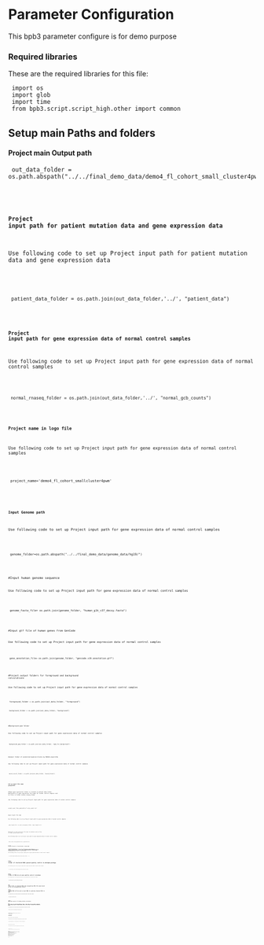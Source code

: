 # Parameter Configuration

<div class="container-fluid abstract_des">
This bpb3 parameter configure is for demo purpose
</div>	

### Required libraries

<div class="container-fluid abstract_des">
		
<p>These are the required libraries for this file:
	</p>
<pre class="bash"><code class="hljs"><span class="hljs-comment"> import os</span>
<span class="hljs-comment"> import glob</span>
<span class="hljs-comment"> import time</span>
<span class="hljs-comment"> from bpb3.script.script_high.other import common</span></code></pre>
	</div>	


## Setup main Paths and folders

#### Project main Output path

<div class="container-fluid abstract_des">
<pre class="bash"><code class="hljs"><span class="hljs-comment"> out_data_folder = os.path.abspath("../../final_demo_data/demo4_fl_cohort_small_cluster4pwm/out")</span>
	</div>	

#### Project input path for patient mutation data and gene expression data
<p>Use following code to set up Project input path for patient mutation data and gene expression data
	</p>
<div class="container-fluid abstract_des">
<pre class="bash"><code class="hljs"><span class="hljs-comment"> patient_data_folder = os.path.join(out_data_folder,'../', "patient_data")
  </span>
</div>	


#### Project input path for gene expression data of normal control samples
<p>Use following code to set up Project input path for gene expression data of normal control samples
	</p>
<div class="container-fluid abstract_des">
<pre class="bash"><code class="hljs"><span class="hljs-comment"> normal_rnaseq_folder = os.path.join(out_data_folder,'../', "normal_gcb_counts")
  </span>
</div>



#### Project name in logo file
<p>Use following code to set up Project input path for gene expression data of normal control samples
	</p>
<div class="container-fluid abstract_des">
<pre class="bash"><code class="hljs"><span class="hljs-comment"> project_name='demo4_fl_cohort_smallcluster4pwm'

  </span>
</div>

#### Input Genome path
<p>Use following code to set up Project input path for gene expression data of normal control samples
	</p>
<div class="container-fluid abstract_des">
<pre class="bash"><code class="hljs"><span class="hljs-comment"> genome_folder=os.path.abspath("../../final_demo_data/genome_data/hg19/")

  </span>
</div>

#Input human genome sequence
<p>Use following code to set up Project input path for gene expression data of normal control samples
	</p>
<div class="container-fluid abstract_des">
<pre class="bash"><code class="hljs"><span class="hljs-comment"> genome_fasta_file= os.path.join(genome_folder, "human_g1k_v37_decoy.fasta")

  </span>
</div>

#Input gtf file of human genes from GenCode
<p>Use following code to set up Project input path for gene expression data of normal control samples
	</p>
<div class="container-fluid abstract_des">
<pre class="bash"><code class="hljs"><span class="hljs-comment"> gene_annotation_file= os.path.join(genome_folder, "gencode.v19.annotation.gtf")

  </span>
</div>

#Project output folders for foreground and background calculations
<p>Use following code to set up Project input path for gene expression data of normal control samples
	</p>
<div class="container-fluid abstract_des">
<pre class="bash"><code class="hljs"><span class="hljs-comment"> foreground_folder = os.path.join(out_data_folder, "foreground")

  </span>
<pre class="bash"><code class="hljs"><span class="hljs-comment"> background_folder = os.path.join(out_data_folder, "background")

  </span>
</div>

#Background pwm folder 
<p>Use following code to set up Project input path for gene expression data of normal control samples
	</p>
<div class="container-fluid abstract_des">
<pre class="bash"><code class="hljs"><span class="hljs-comment"> background_pwm_folder = os.path.join(out_data_folder, "pwm_for_background")

  </span>
</div>

#output folder of predicted muation blocks by MUSSD algorithm
<p>Use following code to set up Project input path for gene expression data of normal control samples
	</p>
<div class="container-fluid abstract_des">
<pre class="bash"><code class="hljs"><span class="hljs-comment"> mussd_result_folder = os.path.join(out_data_folder, "mussd_blocks")

  </span>
</div>

##### Set up input file name postprefix #########
#Input gene expression folder is located in patient data folder
#postprefix of gene expression file name for normal control samples such as files in folder normal_rnaseq_folder
<p>Use following code to set up Project input path for gene expression data of normal control samples
	</p>
<div class="container-fluid abstract_des">
<pre class="bash"><code class="hljs"><span class="hljs-comment">normal_count_files_postprefix="*.only_counts.tsv"

  </span>
</div>

#gene length file name
<p>Use following code to set up Project input path for gene expression data of normal control samples
	</p>
<div class="container-fluid abstract_des">
<pre class="bash"><code class="hljs"><span class="hljs-comment"> gene_length_file = os.path.join(genome_folder, "gene_lengths.tsv")

  </span>
</div>

#postprefix of gene expression file name for patients such as files in folder patient_data_folder
<p>Use following code to set up Project input path for gene expression data of normal control samples
	</p>
<div class="container-fluid abstract_des">
<pre class="bash"><code class="hljs"><span class="hljs-comment"> donor_count_files_postprefix="D*/*_expression.tsv"

  </span>
</div>

#### 0. set up PWM file path for clustered PWMs or common PWMs 
##################Here is the only difference if input PWMs are either clustered PWMs or common PWMs! ################ 
################# Generate tempary pwms based on clustered and uncertain clustered PWMs ############
#Input path of clustered PWMs
<p>Use following code to set up Project input path for gene expression data of normal control samples
	</p>
<div class="container-fluid abstract_des">
<pre class="bash"><code class="hljs"><span class="hljs-comment"> in_clustered_pwms_path=os.path.join(out_data_folder,'../')

  </span>
</div>

# file folder of clustered PWMs passed quality control in abc4pwm package 
<p>Use following code to set up Project input path for gene expression data of normal control samples
	</p>
<div class="container-fluid abstract_des">
<pre class="bash"><code class="hljs"><span class="hljs-comment"> in_clustered_pwms_folder_name='abc4pwm_quality_assessed_out_seed5'

  </span>
</div>

# file folder of PWMs do not pass quality control in abc4pwm
<p>Use following code to set up Project input path for gene expression data of normal control samples
	</p>
<div class="container-fluid abstract_des">
<pre class="bash"><code class="hljs"><span class="hljs-comment"> in_uncertain_pwms_folder_name='abc4pwm_uncertain_pwms'

  </span>
</div>

# new input folder of clustered PWMs when reorganizing PWMs file names based on the two aforementioned folders.
# these renamed PWMs will be used as input PWMs for applying clustered  PWMs in bpb3 
<p>Use following code to set up Project input path for gene expression data of normal control samples
	</p>
<div class="container-fluid abstract_des">
<pre class="bash"><code class="hljs"><span class="hljs-comment"> out_tmp_pwms_folder_name='tmp_pwm'

  </span>
</div>

# final pwm folder path for TF binding affinity calculation.
# if we do not use clustered PWMs as input, then this can be simply replaced by a folder path of common PWMs such as the folder contains 1772 PWMs in bpb3
<p>Use following code to set up Project input path for gene expression data of normal control samples
	</p>
<div class="container-fluid abstract_des">
<pre class="bash"><code class="hljs"><span class="hljs-comment"> pwm_folder=os.path.join(in_clustered_pwms_path,out_tmp_pwms_folder_name)

  </span>
</div>

###########Setup Pipeline parameters from step 1 to step 8 before running bpb3 #########
#### 1. Differential gene expression options
#export file name for differentially expressed genes
<p>Use following code to set up Project input path for gene expression data of normal control samples
	</p>
<div class="container-fluid abstract_des">
<pre class="bash"><code class="hljs"><span class="hljs-comment"> differentially_expressed_genes_file = os.path.join(out_data_folder, "differentially_expressed_genes.txt")

  </span>
</div>

#group name for tumor and normal samples
<p>Use following code to set up Project input path for gene expression data of normal control samples
	</p>
<div class="container-fluid abstract_des">
<pre class="bash"><code class="hljs"><span class="hljs-comment"> group1_str='tumor'

  </span>
  <pre class="bash"><code class="hljs"><span class="hljs-comment"> group2_str='normal'

  </span>
</div>


#Export gene expression files path
<p>Use following code to set up Project input path for gene expression data of normal control samples
	</p>
<div class="container-fluid abstract_des">
<pre class="bash"><code class="hljs"><span class="hljs-comment"> group1_median_rpkm_file = os.path.join(out_data_folder, group1_str + "_median_patient_rpkm.tsv")

  </span>
  <pre class="bash"><code class="hljs"><span class="hljs-comment"> group2_median_rpkm_file = os.path.join(out_data_folder, group2_str +"_median_patient_rpkm.tsv")


  </span>
</div>

# maximum Kolmogorov-Smirnov test or other statistic test P value to consider genes as differentially expressed
<p>Use following code to set up Project input path for gene expression data of normal control samples
	</p>
<div class="container-fluid abstract_des">
<pre class="bash"><code class="hljs"><span class="hljs-comment"> differential_expression_p = 0.05

  </span>
</div>


# whether to do quantile normalization of RPKM values, True or False
<p>Use following code to set up Project input path for gene expression data of normal control samples
	</p>
<div class="container-fluid abstract_des">
<pre class="bash"><code class="hljs"><span class="hljs-comment"> differential_expression_quantile_normalization = True

  </span>
</div>


# whether to do log transformation of RPKM values, True or False
<p>Use following code to set up Project input path for gene expression data of normal control samples
	</p>
<div class="container-fluid abstract_des">
<pre class="bash"><code class="hljs"><span class="hljs-comment"> differential_expression_log_transform = True

  </span>
</div>


# whether to do z-score transformation of RPKM values, True or False
<p>Use following code to set up Project input path for gene expression data of normal control samples
	</p>
<div class="container-fluid abstract_des">
<pre class="bash"><code class="hljs"><span class="hljs-comment">differential_expression_z_score_transform = False

  </span>
</div>


# minimum fold change of [quantile normalized] RPKM to consider genes as differentially expressed. None to disable
<p>Use following code to set up Project input path for gene expression data of normal control samples
	</p>
<div class="container-fluid abstract_des">
<pre class="bash"><code class="hljs"><span class="hljs-comment"> differential_expression_min_fold_change = None

  </span>
</div>


#export full expression data , True or False
<p>Use following code to set up Project input path for gene expression data of normal control samples
	</p>
<div class="container-fluid abstract_des">
<pre class="bash"><code class="hljs"><span class="hljs-comment"> isExportAll = True

  </span>
</div>


#select test method:  1 for T-test, 0 for KS-test
<p>Use following code to set up Project input path for gene expression data of normal control samples
	</p>
<div class="container-fluid abstract_des">
<pre class="bash"><code class="hljs"><span class="hljs-comment"> test_method=1

  </span>
</div>


#minimum median RPKM allowed in each group, input 0 to disable this option
<p>Use following code to set up Project input path for gene expression data of normal control samples
	</p>
<div class="container-fluid abstract_des">
<pre class="bash"><code class="hljs"><span class="hljs-comment"> minimum_median_RPKM=0  #1.0

  </span>
</div>



#### 2. Region of interest selection options
# number of base pairs to take upstream of TSS
<p>Use following code to set up Project input path for gene expression data of normal control samples
	</p>
<div class="container-fluid abstract_des">
<pre class="bash"><code class="hljs"><span class="hljs-comment"> upstream_size = 1000

  </span>
</div>


# number of base pairs to take downstream of TSS
<p>Use following code to set up Project input path for gene expression data of normal control samples
	</p>
<div class="container-fluid abstract_des">
<pre class="bash"><code class="hljs"><span class="hljs-comment"> downstream_size = 1000

  </span>
</div>


#Export file path for extracted regions
<p>Use following code to set up Project input path for gene expression data of normal control samples
	</p>
<div class="container-fluid abstract_des">
<pre class="bash"><code class="hljs"><span class="hljs-comment"> regions_file = os.path.join(out_data_folder, "regions.bed")

  </span>
</div>

# If we do not use bpb3 function to extract a specified TSS regions, then manually input a bed format region file
# for example, using enhancer regions overlapping with Differential Methylation Regions for DNA muatation enrichment and the TF binding affinity change significance test 
<p>Use following code to set up Project input path for gene expression data of normal control samples
	</p>
<div class="container-fluid abstract_des">
<pre class="bash"><code class="hljs"><span class="hljs-comment"> regions_file='../demo7_mr_enhancers/in/dmr_intersect_enhancer_regions_chr18noChr_5kb_flank.tsv'

  </span>
</div>

#### 3. MuSSD options
# minimum number of patients in a hot mutation region
<p>Use following code to set up Project input path for gene expression data of normal control samples
	</p>
<div class="container-fluid abstract_des">
<pre class="bash"><code class="hljs"><span class="hljs-comment"> min_patients_in_block = 3

  </span>
</div>


# minimum number of mutations in a hot mutation region

<p>Use following code to set up Project input path for gene expression data of normal control samples
	</p>
<div class="container-fluid abstract_des">
<pre class="bash"><code class="hljs"><span class="hljs-comment"> min_block_size = 3 

  </span>
</div>


# maximum distance between mutations in a hot mutation region
<p>Use following code to set up Project input path for gene expression data of normal control samples
	</p>
<div class="container-fluid abstract_des">
<pre class="bash"><code class="hljs"><span class="hljs-comment"> cluster_distance = 30

  </span>
</div>


# maximum distance between two adjacent mutaiton blocks
<p>Use following code to set up Project input path for gene expression data of normal control samples
	</p>
<div class="container-fluid abstract_des">
<pre class="bash"><code class="hljs"><span class="hljs-comment"> block_distance=500

  </span>
</div>


# number of base pairs to add to the left and right side of a mutation block when extracting sequences
<p>Use following code to set up Project input path for gene expression data of normal control samples
	</p>
<div class="container-fluid abstract_des">
<pre class="bash"><code class="hljs"><span class="hljs-comment"> block_flank = 25

  </span>
</div>

#### 4. P values for significant muation blocks
<p>Use following code to set up Project input path for gene expression data of normal control samples
	</p>
<div class="container-fluid abstract_des">
<pre class="bash"><code class="hljs"><span class="hljs-comment"> p_value_for_significant_blocks=0.001

  </span>
</div>


#commamnd line file name for running mussd
<p>Use following code to set up Project input path for gene expression data of normal control samples
	</p>
<div class="container-fluid abstract_des">
<pre class="bash"><code class="hljs"><span class="hljs-comment"> mussd_command_file=os.path.join(out_data_folder, 'run_mussd.sh')

  </span>
</div>


#whether to use bonferroni corrected p value, True or False
<p>Use following code to set up Project input path for gene expression data of normal control samples
	</p>
<div class="container-fluid abstract_des">
<pre class="bash"><code class="hljs"><span class="hljs-comment"> pval_correction=True

  </span>
</div>

#patient mutation file names under folder patient_data_folder
<p>Use following code to set up Project input path for gene expression data of normal control samples
	</p>
<div class="container-fluid abstract_des">
<pre class="bash"><code class="hljs"><span class="hljs-comment"> patient_mut_files_postprefix="DO*/icgc_mutations*.tsv"

  </span>
</div>

#Export file path of significant mutation blocks
<p>Use following code to set up Project input path for gene expression data of normal control samples
	</p>
<div class="container-fluid abstract_des">
<pre class="bash"><code class="hljs"><span class="hljs-comment"> significant_blocks_file = os.path.join(out_data_folder, "significant_blocks.txt")

  </span>
</div>

#### 5. BayesPI-BAR options
# a range of chemical potentials to use
<p>Use following code to set up Project input path for gene expression data of normal control samples
	</p>
<div class="container-fluid abstract_des">
<pre class="bash"><code class="hljs"><span class="hljs-comment"> chemical_potentials = "none -10 -13 -15 -18 -20"

  </span>
</div>


# sequence shuffling iterations for dbA calculation
<p>Use following code to set up Project input path for gene expression data of normal control samples
	</p>
<div class="container-fluid abstract_des">
<pre class="bash"><code class="hljs"><span class="hljs-comment"> shuffling_iterations = 10000

  </span>
</div>


#Parallel option path
<p>Use following code to set up Project input path for gene expression data of normal control samples
	</p>
<div class="container-fluid abstract_des">
<pre class="bash"><code class="hljs"><span class="hljs-comment"> parallel_options_file = os.path.abspath(os.path.join(os.path.dirname(__file__), "parallel_options.txt"))

  </span>
</div>


#maximum number of TFs will be ranked in foreground calculation
<p>Use following code to set up Project input path for gene expression data of normal control samples
	</p>
<div class="container-fluid abstract_des">
<pre class="bash"><code class="hljs"><span class="hljs-comment"> max_ranking_for_foreground=30

  </span>
</div>


#whether both forground and background ddba are already exists, True or False
<p>Use following code to set up Project input path for gene expression data of normal control samples
	</p>
<div class="container-fluid abstract_des">
<pre class="bash"><code class="hljs"><span class="hljs-comment"> start_from_integration=False

  </span>
</div>

#### 6. Background model options
# max rank of a PWM file in the foreground results to include in the background model
<p>Use following code to set up Project input path for gene expression data of normal control samples
	</p>
<div class="container-fluid abstract_des">
<pre class="bash"><code class="hljs"><span class="hljs-comment"> max_ranking_for_background = 20

  </span>
</div>


# number of random resampling
<p>Use following code to set up Project input path for gene expression data of normal control samples
	</p>
<div class="container-fluid abstract_des">
<pre class="bash"><code class="hljs"><span class="hljs-comment">resampling_iterations = 10

  </span>
</div>


# number of genes will be sampled
<p>Use following code to set up Project input path for gene expression data of normal control samples
	</p>
<div class="container-fluid abstract_des">
<pre class="bash"><code class="hljs"><span class="hljs-comment">gene_samples = 8

  </span>
</div>


# number of random shuffling in backgroun calculation<p>Use following code to set up Project input path for gene expression data of normal control samples
	</p>
<div class="container-fluid abstract_des">
<pre class="bash"><code class="hljs"><span class="hljs-comment"> background_shuffling_iterations = 1000

  </span>
</div>

# command line file for running background calculation
<p>Use following code to set up Project input path for gene expression data of normal control samples
	</p>
<div class="container-fluid abstract_des">
<pre class="bash"><code class="hljs"><span class="hljs-comment"> background_command_file = os.path.join(out_data_folder, "make_background.sh")

  </span>
</div>

#### 7. mutation signature definition for generating background mutations, set to None to disable
<p>Use following code to set up Project input path for gene expression data of normal control samples
	</p>
<div class="container-fluid abstract_des">
<pre class="bash"><code class="hljs"><span class="hljs-comment"> mutation_signature_file = None  # "../../data/signature_7.tsv"

  </span>
</div>

# set to True to use tumor mutations from patients as background mutations, False otherwise.


<div class="container-fluid abstract_des">
<pre class="bash"><code class="hljs"><span class="hljs-comment"> # This and the mutation signature are mutually exclusive.
<pre class="bash"><code class="hljs"><span class="hljs-comment"> # In both are disabled, uniform mutations will be generated
<pre class="bash"><code class="hljs"><span class="hljs-comment"> tumor_mutations_as_background = True

  </span>
</div>

# Results selection options for significant affinity changes
# P value for ranksum test in the output
<p>Use following code to set up Project input path for gene expression data of normal control samples
	</p>
<div class="container-fluid abstract_des">
<pre class="bash"><code class="hljs"><span class="hljs-comment"> affinity_change_p_value = 0.05

  </span>
</div>


# whether to use bonferroni corrected p value, True or False
<p>Use following code to set up Project input path for gene expression data of normal control samples
	</p>
<div class="container-fluid abstract_des">
<pre class="bash"><code class="hljs"><span class="hljs-comment"> pval_correction4affinity=True

  </span>
</div>


#signifcant block parameters, maximum number of top ranked PWMs
<p>Use following code to set up Project input path for gene expression data of normal control samples
	</p>
<div class="container-fluid abstract_des">
<pre class="bash"><code class="hljs"><span class="hljs-comment">max_ranking_for_significant_blocks= 30

  </span>
</div>

## End of Parameter setup, below options for running each of the analysis pipeline in bpb3 ############
#### 8. Use True or False to either enable or disable the corresponding analysis step when running bpb3 #####

#step 1. differential expression analysis
<p>Use following code to set up Project input path for gene expression data of normal control samples
	</p>
<div class="container-fluid abstract_des">
<pre class="bash"><code class="hljs"><span class="hljs-comment"> runDiffExp= True</span>
</div>

#step 2: region extraction
<p>Use following code to set up Project input path for gene expression data of normal control samples
	</p>
<div class="container-fluid abstract_des">
<pre class="bash"><code class="hljs"><span class="hljs-comment">runRegionsFile= True
</span>
</div>

#step 3: mussd mutation block detection
<p>Use following code to set up Project input path for gene expression data of normal control samples
	</p>
<div class="container-fluid abstract_des">
<pre class="bash"><code class="hljs"><span class="hljs-comment"> runMussd= True
</span>
</div>

#step 4: highly mutated mutation block test
<p>Use following code to set up Project input path for gene expression data of normal control samples
	</p>
<div class="container-fluid abstract_des">
<pre class="bash"><code class="hljs"><span class="hljs-comment"> runHighMutBlocks= True
</span>
</div>

#step 5: do foreground bayespi-bar calculation
<p>Use following code to set up Project input path for gene expression data of normal control samples
	</p>
<div class="container-fluid abstract_des">
<pre class="bash"><code class="hljs"><span class="hljs-comment"> runBayesPiBAR= True
</span>
</div>

#step 6: do background bayespi-bar calcuation
<p>Use following code to set up Project input path for gene expression data of normal control samples
	</p>
<div class="container-fluid abstract_des">
<pre class="bash"><code class="hljs"><span class="hljs-comment">runBackgroundModel= True
</span>
</div>

#step 7: do TF affinity change significance test
<p>Use following code to set up Project input path for gene expression data of normal control samples
	</p>
<div class="container-fluid abstract_des">
<pre class="bash"><code class="hljs"><span class="hljs-comment"> runBlockSignificance= True
</span>
</div>

#step 8: filter TF by gene expression level
<p>Use following code to set up Project input path for gene expression data of normal control samples
	</p>
<div class="container-fluid abstract_des">
<pre class="bash"><code class="hljs"><span class="hljs-comment">filterTFbyGene=True
 </span>
</div>

#step 9: plot heatmap for TFs with significaly changed binding affinity
<p>Use following code to set up Project input path for gene expression data of normal control samples
	</p>
<div class="container-fluid abstract_des">
<pre class="bash"><code class="hljs"><span class="hljs-comment"> isPlot=True  </span>
</div>

#step 10: remove temporary files in both foreground and background calculations
<p>Use following code to set up Project input path for gene expression data of normal control samples
	</p>
<div class="container-fluid abstract_des">
<pre class="bash"><code class="hljs"><span class="hljs-comment"> runRemoveTempFile= True </span>
</div>

#option step: if the input PWMs are clustered PWMs from abc4pwm, then this option shall be True, otherwise it is False.
<p>Use following code to set up Project input path for gene expression data of normal control samples
	</p>
<div class="container-fluid abstract_des">
<pre class="bash"><code class="hljs"><span class="hljs-comment"> runCluster4PWM=True  </span>
</div>


		

	
